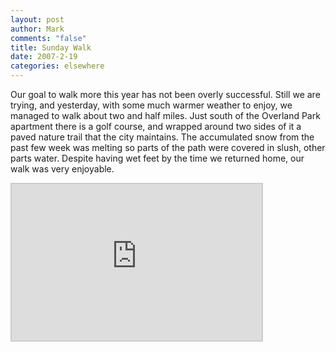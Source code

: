```yaml
--- 
layout: post
author: Mark
comments: "false"
title: Sunday Walk
date: 2007-2-19
categories: elsewhere
---
```

Our goal to walk more this year has not been overly successful. Still we are trying, and yesterday, with some much warmer weather to enjoy, we managed to walk about two and half miles. Just south of the Overland Park apartment there is a golf course, and wrapped around two sides of it a paved nature trail that the city maintains. The accumulated snow from the past few week was melting so parts of the path were covered in slush, other parts water. Despite having wet feet by the time we returned home, our walk was very enjoyable.

<iframe src="http://www.wayfaring.com/maps/export/32738" style="border: 2px solid #cccccc; width: 400px; height: 250px" frameborder="0" scrolling="no"></iframe>
